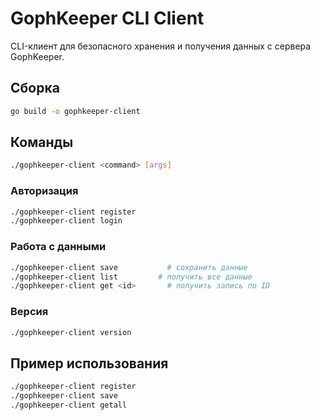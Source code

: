 
# GophKeeper CLI Client

CLI-клиент для безопасного хранения и получения данных с сервера GophKeeper.

## Сборка

```bash
go build -o gophkeeper-client
````

## Команды

```bash
./gophkeeper-client <command> [args]
```

### Авторизация

```bash
./gophkeeper-client register
./gophkeeper-client login
```

### Работа с данными

```bash
./gophkeeper-client save           # сохранить данные
./gophkeeper-client list         # получить все данные
./gophkeeper-client get <id>       # получить запись по ID
```

### Версия

```bash
./gophkeeper-client version
```

##  Пример использования

```bash
./gophkeeper-client register
./gophkeeper-client save
./gophkeeper-client getall
```
